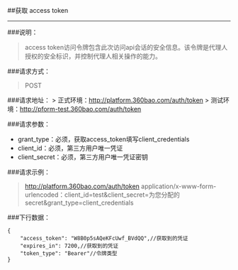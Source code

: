 ##获取 access token

------------

###说明：
> access token访问令牌包含此次访问api会话的安全信息。该令牌是代理人授权的安全标识，并控制代理人相关操作的能力。

###请求方式：
> POST

###请求地址：
    > 正式环境：http://platform.360bao.com/auth/token
    > 测试环境：http://pform-test.360bao.com/auth/token

###请求参数：
> 
  * grant_type：必须，获取access_token填写client_credentials
  * client_id：必须，第三方用户唯一凭证
  * client_secret：必须，第三方用户唯一凭证密钥
 
###请求示例：
> http://platform.360bao.com/auth/token
> application/x-www-form-urlencoded：client_id=test&client_secret=为您分配的secret&grant_type=client_credentials

###下行数据：
```
{
    "access_token": "W8B0p5sAQeKFcUwf_BVdQQ",//获取到的凭证
    "expires_in": 7200,//获取到的凭证
    "token_type": "Bearer"//令牌类型
}
```




